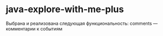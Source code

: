 # java-explore-with-me-plus
Выбрана и реализована следующая функциональность: comments — комментарии к событиям